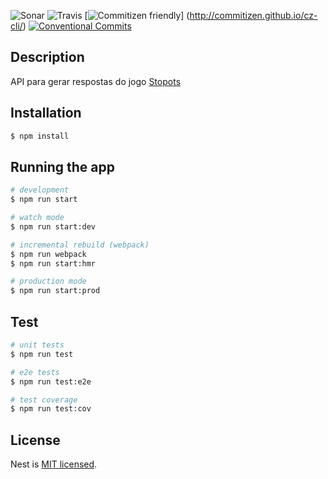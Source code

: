 ![Sonar](https://sonarcloud.io/api/project_badges/measure?project=MatheusRBarbosa_stopots&metric=alert_status)
![Travis](https://travis-ci.org/MatheusRBarbosa/stopots.svg?branch=master)
[![Commitizen friendly](https://img.shields.io/badge/commitizen-friendly-brightgreen.svg)] (http://commitizen.github.io/cz-cli/) [![Conventional Commits](https://img.shields.io/badge/Conventional%20Commits-1.0.0-yellow.svg)](https://conventionalcommits.org)

## Description

  API para gerar respostas do jogo [Stopots](https://stopots.com.br/)

## Installation

```bash
$ npm install
```

## Running the app

```bash
# development
$ npm run start

# watch mode
$ npm run start:dev

# incremental rebuild (webpack)
$ npm run webpack
$ npm run start:hmr

# production mode
$ npm run start:prod
```

## Test

```bash
# unit tests
$ npm run test

# e2e tests
$ npm run test:e2e

# test coverage
$ npm run test:cov
```

## License

  Nest is [MIT licensed](LICENSE).
